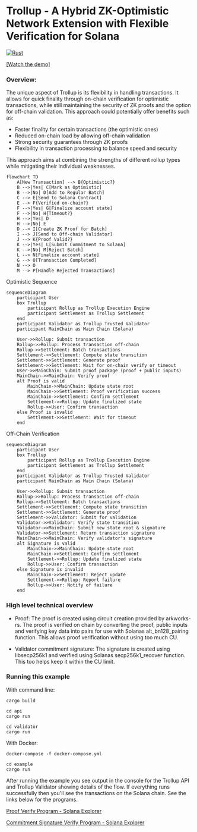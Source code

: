 # Trollup - A Hybrid ZK-Optimistic Network Extension with Flexible Verification for Solana

[![Rust](https://github.com/wkennedy/trollup/actions/workflows/rust.yml/badge.svg?branch=main)](https://github.com/wkennedy/trollup/actions/workflows/rust.yml)

[[Watch the demo]](https://youtu.be/-Mq6JiJv0HA)

### **Overview:**

The unique aspect of Trollup is its flexibility in handling transactions. It allows for quick finality through on-chain verification for optimistic transactions, while still maintaining the security of ZK proofs and the option for off-chain validation.
This approach could potentially offer benefits such as:

- Faster finality for certain transactions (the optimistic ones)
- Reduced on-chain load by allowing off-chain validation
- Strong security guarantees through ZK proofs
- Flexibility in transaction processing to balance speed and security

This approach aims at combining the strengths of different rollup types while mitigating their individual weaknesses.

```mermaid
flowchart TD
    A[New Transaction] --> B{Optimistic?}
    B -->|Yes| C[Mark as Optimistic]
    B -->|No| D[Add to Regular Batch]
    C --> E[Send to Solana Contract]
    E --> F{Verified on-chain?}
    F -->|Yes| G[Finalize account state]
    F -->|No| H{Timeout?}
    H -->|Yes| D
    H -->|No| E
    D --> I[Create ZK Proof for Batch]
    I --> J[Send to Off-chain Validator]
    J --> K{Proof Valid?}
    K -->|Yes| L[Submit Commitment to Solana]
    K -->|No| M[Reject Batch]
    L --> N[Finalize account state]
    G --> O[Transaction Completed]
    N --> O
    M --> P[Handle Rejected Transactions]
```

Optimistic Sequence

```mermaid
sequenceDiagram
    participant User
    box Trollup
        participant Rollup as Trollup Execution Engine
        participant Settlement as Trollup Settlement
    end
    participant Validator as Trollup Trusted Validator
    participant MainChain as Main Chain (Solana)

    User->>Rollup: Submit transaction
    Rollup->>Rollup: Process transaction off-chain
    Rollup->>Settlement: Batch transactions
    Settlement->>Settlement: Compute state transition
    Settlement->>Settlement: Generate proof
    Settlement->>Settlement: Wait for on-chain verify or timeout
    User->>MainChain: Submit proof package (proof + public inputs)
    MainChain->>MainChain: Verify proof
    alt Proof is valid
        MainChain->>MainChain: Update state root
        MainChain->>Settlement: Proof verification success
        MainChain->>Settlement: Confirm settlement
        Settlement->>Rollup: Update finalized state
        Rollup->>User: Confirm transaction
    else Proof is invalid
        Settlement->>Settlement: Wait for timeout
    end
```

Off-Chain Verification

```mermaid
sequenceDiagram
    participant User
    box Trollup
        participant Rollup as Trollup Execution Engine
        participant Settlement as Trollup Settlement
    end
    participant Validator as Trollup Trusted Validator
    participant MainChain as Main Chain (Solana)

    User->>Rollup: Submit transaction
    Rollup->>Rollup: Process transaction off-chain
    Rollup->>Settlement: Batch transactions
    Settlement->>Settlement: Compute state transition
    Settlement->>Settlement: Generate proof
    Settlement->>Validator: Submit for validation
    Validator->>Validator: Verify state transition
    Validator->>MainChain: Submit new state root & signature
    Validator->>Settlement: Return transaction signature
    MainChain->>MainChain: Verify validator's signature
    alt Signature is valid
        MainChain->>MainChain: Update state root
        MainChain->>Settlement: Confirm settlement
        Settlement->>Rollup: Update finalized state
        Rollup->>User: Confirm transaction
    else Signature is invalid
        MainChain->>Settlement: Reject update
        Settlement->>Rollup: Report failure
        Rollup->>User: Notify of failure
    end
```

### **High level technical overview**

- Proof: The proof is created using circuit creation provided by arkworks-rs. The proof is verified on chain by converting the proof, public inputs and verifying key data into pairs for use with Solanas alt_bn128_pairing function. This allows proof verification without using too much CU.

- Validator commitment signature: The signature is created using libsecp256k1 and verified using Solanas secp256k1_recover function. This too helps keep it within the CU limit.

### **Running this example**

With command line:

```shell
cargo build
```

```shell
cd api
cargo run
```

```shell
cd validator
cargo run
```

With Docker:

```shell
docker-compose -f docker-compose.yml
```

```shell
cd example
cargo run
```

After running the example you see output in the console for the Trollup API and Trollup Validator showing details of the flow. If everything runs successfully then you'll see the transactions on the Solana chain. See the links below for the programs.

[Proof Verify Program - Solana Explorer](https://explorer.solana.com/address/F68FK2Ai4vWVqFQpfx6RJjzpYieSzxWMqs179SBdcZVJ?cluster=devnet)

[Commitment Signature Verify Program - Solana Explorer](https://explorer.solana.com/address/7xyXvzfXcBhc8Tbv5gJp7j3XKzPaS3xEXGfwuDJ6MgAo?cluster=devnet)
